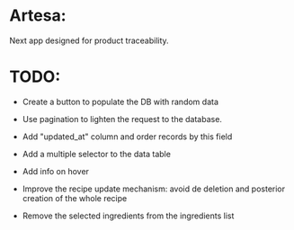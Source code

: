 # Artesa:

Next app designed for product traceability.

# TODO:

- Create a button to populate the DB with random data

- Use pagination to lighten the request to the database.
- Add "updated_at" column and order records by this field
- Add a multiple selector to the data table
- Add info on hover
- Improve the recipe update mechanism: avoid de deletion and posterior creation of the whole recipe
- Remove the selected ingredients from the ingredients list
